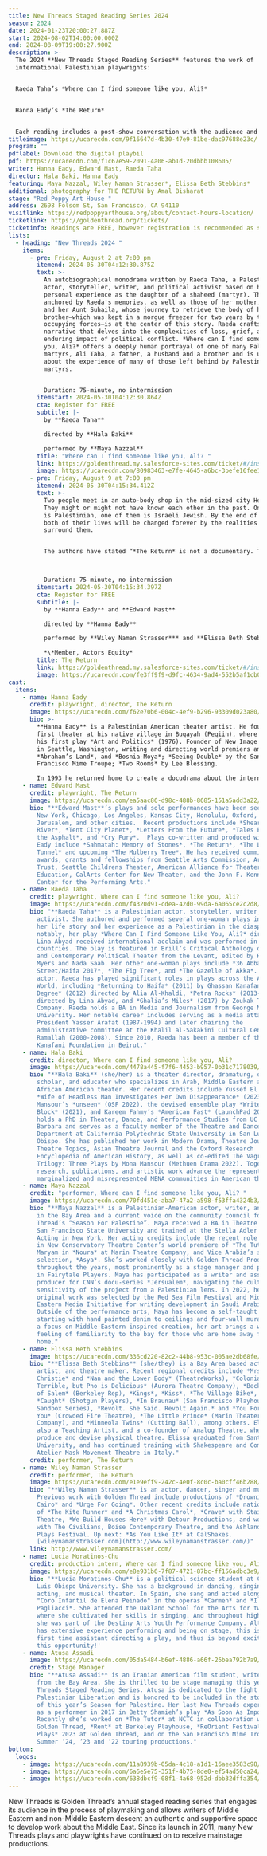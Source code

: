 ```yaml
---
title: New Threads Staged Reading Series 2024
season: 2024
date: 2024-01-23T20:00:27.887Z
start: 2024-08-02T14:00:00.000Z
end: 2024-08-09T19:00:27.900Z
description: >-
  The 2024 **New Threads Staged Reading Series** features the work of
  international Palestinian playwrights: 


  Raeda Taha’s *Where can I find someone like you, Ali?* 


  Hanna Eady’s *The Return*


  Each reading includes a post-show conversation with the audience and the artists.
titleimage: https://ucarecdn.com/9f16647d-4b30-47e9-81be-dac97688e23c/
program: ""
pdflabel: Download the digital playbil
pdf: https://ucarecdn.com/f1c67e59-2091-4a06-ab1d-20dbbb108605/
writer: Hanna Eady, Edward Mast, Raeda Taha
director: Hala Baki, Hanna Eady
featuring: Maya Nazzal, Wiley Naman Strasser*, Elissa Beth Stebbins*
additional: photography for THE RETURN by Amal Bisharat
stage: "Red Poppy Art House "
address: 2698 Folsom St, San Francisco, CA 94110
visitlink: https://redpoppyarthouse.org/about/contact-hours-location/
ticketlink: https://goldenthread.org/tickets/
ticketinfo: Readings are FREE, however registration is recommended as space is limited.
lists:
  - heading: "New Threads 2024 "
    items:
      - pre: Friday, August 2 at 7:00 pm
        itemend: 2024-05-30T04:12:30.875Z
        text: >-
          An autobiographical monodrama written by Raeda Taha, a Palestinian
          actor, storyteller, writer, and political activist based on her
          personal experience as the daughter of a shaheed (martyr). The play is
          anchored by Raeda's memories, as well as those of her mother, Fathia,
          and her Aunt Suhaila, whose journey to retrieve the body of her
          brother—which was kept in a morgue freezer for two years by the
          occupying forces—is at the center of this story. Raeda crafts an epic
          narrative that delves into the complexities of loss, grief, and the
          enduring impact of political conflict. *Where can I find someone like
          you, Ali?* offers a deeply human portrayal of one of many Palestinian
          martyrs, Ali Taha, a father, a husband and a brother and is ultimately
          about the experience of many of those left behind by Palestinian
          martyrs.


          Duration: 75-minute, no intermission
        itemstart: 2024-05-30T04:12:30.864Z
        cta: Register for FREE
        subtitle: |-
          by **Raeda Taha** 

          directed by **Hala Baki** 

          performed by **Maya Nazzal**
        title: "Where can I find someone like you, Ali? "
        link: https://goldenthread.my.salesforce-sites.com/ticket/#/instances/a0FRh000008DrrYMAS
        image: https://ucarecdn.com/80983463-e7fe-4645-a6bc-3befe16fee11/
      - pre: Friday, August 9 at 7:00 pm
        itemend: 2024-05-30T04:15:34.412Z
        text: >-
          Two people meet in an auto-body shop in the mid-sized city Herzliya.
          They might or might not have known each other in the past. One of them
          is Palestinian, one of them is Israeli Jewish. By the end of the play,
          both of their lives will be changed forever by the realities that
          surround them.


          The authors have stated “*The Return* is not a documentary. There are no checkpoints or tanks onstage.  The play is a personal closeup of what happens underneath the headlines, every day for decade after decade, even when bombs are not falling to catch the world’s attention.” 



          Duration: 75-minute, no intermission
        itemstart: 2024-05-30T04:15:34.397Z
        cta: Register for FREE
        subtitle: |-
          by **Hanna Eady** and **Edward Mast** 

          directed by **Hanna Eady** 

          performed by **Wiley Naman Strasser*** and **Elissa Beth Stebbins*** 

          *\*Member, Actors Equity*
        title: The Return
        link: https://goldenthread.my.salesforce-sites.com/ticket/#/instances/a0FRh000008DyeZMAS
        image: https://ucarecdn.com/fe3ff9f9-d9fc-4634-9ad4-552b5af1cb0a/
cast:
  items:
    - name: Hanna Eady
      credit: playwright, director, The Return
      image: https://ucarecdn.com/f62e70b6-004c-4ef9-b296-93309d023a80/
      bio: >-
        **Hanna Eady** is a Palestinian American theater artist. He founded the
        first theater at his native village in Buqayah (Peqiin), where he wrote
        his first play *Art and Politics* (1976). Founder of New Image Theater
        in Seattle, Washington, writing and directing world premiers among them:
        *Abraham’s Land*, and *Bosnia-Moya*; *Seeing Double* by the San
        Francisco Mime Troupe; *Two Rooms* by Lee Blessing. 

        In 1993 he returned home to create a docudrama about the internal Palestinian refugees in Israel and co-created *Sahmatah, Memory of Stones* with Edward Mast. He played the role of Ibrahim in the US production of *The Admission* by Motti Lerner, and in the Hebrew production at Yafa, Al-Saraya Theater. *The Return* (Hebrew title *Oved Shabbat*), co-written with Edward Mast, received its US premier at Mosaic Theater in Washington DC, and most recently produced at Dunya Theatre, Seattle. Writing and directing credits for Alhaneen Theater in Nazareth include: the black comedy *Love Tunnel*, *Hajjar El-Arab* (Hajjar, Bishop of all Arabs). In 2019 he founded Dunya Productions, premiering *Flood* with Jenna Eady, *Letters From Palestine in the Time of Covid*, and *Loved Ones, Families of Incarcerated* with Edward Mast. His up-coming world premier *Almond Blossom at Deir Yassin* is scheduled to open in 2025 at Dunya Productions in Seattle. Mr. Eady has an MFA from the University of Washington School of Drama in Directing, a BFA in Theater from the University of Wisconsin, and a BA in Social Work and Psychology from the University of Haifa.
    - name: Edward Mast
      credit: playwright, The Return
      image: https://ucarecdn.com/ea5aac86-d98c-488b-8685-151a5add3a22/
      bio: "**Edward Mast**’s plays and solo performances have been seen in Seattle,
        New York, Chicago, Los Angeles, Kansas City, Honolulu, Oxford, Tashkent,
        Jerusalem, and other cities.  Recent productions include *Shearwater
        River*, *Tent City Planet*, *Letters From the Future*, *Tales From Under
        the Asphalt*, and *Cry Fury*.  Plays co-written and produced with Hanna
        Eady include *Sahmatah: Memory of Stones*, *The Return*, *The Love
        Tunnel* and upcoming *The Mulberry Tree*. He has received commissions,
        awards, grants and fellowships from Seattle Arts Commission, Artist
        Trust, Seattle Childrens Theater, American Alliance for Theater and
        Education, CalArts Center for New Theater, and the John F. Kennedy
        Center for the Performing Arts."
    - name: Raeda Taha
      credit: playwright, Where can I find someone like you, Ali?
      image: https://ucarecdn.com/f4320d91-cdea-42d0-99da-6a065ce2c2d8/
      bio: "**Raeda Taha** is a Palestinian actor, storyteller, writer, and political
        activist. She authored and performed several one-woman plays inspired by
        her life story and her experience as a Palestinian in the diaspora. Most
        notably, her play *Where Can I Find Someone Like You, Ali?* directed by
        Lina Abyad received international acclaim and was performed in over 20
        countries. The play is featured in Brill’s Critical Anthology on Modern
        and Contemporary Political Theater from the Levant, edited by Robert
        Myers and Nada Saab. Her other one-woman plays include *36 Abbas
        Street/Haifa 2017*, *The Fig Tree*, and *The Gazelle of Akka*. As an
        actor, Raeda has played significant roles in plays across the Arab
        World, including *Returning to Haifa* (2011) by Ghassan Kanafani, *80
        Degree* (2012) directed by Alia Al-Khaldi, *Petra Rocks* (2013-2014)
        directed by Lina Abyad, and *Ghalia’s Miles* (2017) by Zoukak Theatre
        Company. Raeda holds a BA in Media and Journalism from George Mason
        University. Her notable career includes serving as a media attaché for
        President Yasser Arafat (1987-1994) and later chairing the
        administrative committee at the Khalil al-Sakakini Cultural Center in
        Ramallah (2000-2008). Since 2010, Raeda has been a member of the Ghassan
        Kanafani Foundation in Beirut."
    - name: Hala Baki
      credit: director, Where can I find someone like you, Ali?
      image: https://ucarecdn.com/4478a445-f7f6-4453-b957-0b31c7178039/
      bio: "**Hala Baki** (she/her) is a theater director, dramaturg, dialect coach,
        scholar, and educator who specializes in Arab, Middle Eastern and North
        African American theater. Her recent credits include Yussef El Guindi’s
        *Wife of Headless Man Investigates Her Own Disappearance* (2023), Mona
        Mansour’s *unseen* (OSF 2022), the devised ensemble play *Writer’s
        Block* (2021), and Kareem Fahmy’s *American Fast* (LaunchPad 2021). Hala
        holds a PhD in Theater, Dance, and Performance Studies from UC Santa
        Barbara and serves as a faculty member of the Theatre and Dance
        Department at California Polytechnic State University in San Luis
        Obispo. She has published her work in Modern Drama, Theatre Journal,
        Theatre Topics, Asian Theatre Journal and the Oxford Research
        Encyclopedia of American History, as well as co-edited The Vagrant
        Trilogy: Three Plays by Mona Mansour (Methuen Drama 2022). Together, her
        research, publications, and artistic work advance the representation of
        marginalized and misrepresented MENA communities in American theater."
    - name: Maya Nazzal
      credit: "performer, Where can I find someone like you, Ali? "
      image: https://ucarecdn.com/70fd451e-aba7-47a2-a598-f53ffa4324b3/
      bio: "**Maya Nazzal** is a Palestinian-American actor, writer, and visual artist
        in the Bay Area and a current voice on the community council for Golden
        Thread’s “Season For Palestine”. Maya received a BA in Theatre Arts from
        San Francisco State University and trained at the Stella Adler Studio of
        Acting in New York. Her acting credits include the recent role of Baran
        in New Conservatory Theatre Center’s world premiere of *The Tutor*,
        Maryam in *Noura* at Marin Theatre Company, and Vice Arabia’s short film
        selection, *Asya*. She’s worked closely with Golden Thread Productions
        throughout the years, most prominently as a stage manager and performer
        in Fairytale Players. Maya has participated as a writer and associate
        producer for CNN’s docu-series *Jersualem*, navigating the cultural
        sensitivity of the project from a Palestinian lens. In 2022, her
        original work was selected by the Red Sea Film Festival and Middle
        Eastern Media Initiative for writing development in Saudi Arabia.
        Outside of the performance arts, Maya has become a self-taught artist,
        starting with hand painted denim to ceilings and four-wall murals. With
        a focus on Middle-Eastern inspired creation, her art brings a warm
        feeling of familiarity to the bay for those who are home away from
        home."
    - name: Elissa Beth Stebbins
      image: https://ucarecdn.com/336cd220-82c2-44b8-953c-005ae2db68fe/
      bio: "**Elissa Beth Stebbins** (she/they) is a Bay Area based actor, teaching
        artist, and theatre maker. Recent regional credits include *Mrs.
        Christie* and *Nan and the Lower Body* (TheatreWorks), *Colonialism is
        Terrible, but Pho is Delicious* (Aurora Theatre Company), *Becky Nurse
        of Salem* (Berkeley Rep), *Kings*, *Kiss*, *The Village Bike*, and
        *Caught* (Shotgun Players), *In Braunau* (San Francisco Playhouse
        Sandbox Series), *Revolt. She Said. Revolt Again.* and *You For Me For
        You* (Crowded Fire Theatre), *The Little Prince* (Marin Theater
        Company), and *Minneola Twins* (Cutting Ball), among others. Elissa is
        also a Teaching Artist, and a co-founder of Analog Theatre, where they
        produce and devise physical theatre. Elissa graduated from Santa Clara
        University, and has continued training with Shakespeare and Company, and
        Atelier Mask Movement Theatre in Italy."
      credit: performer, The Return
    - name: Wiley Naman Strasser
      credit: performer, The Return
      image: https://ucarecdn.com/e1e9eff9-242c-4e0f-8c0c-ba0cff46b288/
      bio: "**Wiley Naman Strasser** is an actor, dancer, singer and musician.
        Previous work with Golden Thread include productions of *Drowning in
        Cairo* and *Urge For Going*. Other recent credits include national tours
        of *The Kite Runner* and *A Christmas Carol*, *Crave* with Stairwell
        Theatre, *We Build Houses Here* with Detour Productions, and workshops
        with The Civilians, Boise Contemporary Theatre, and the Ashland New
        Plays Festival. Up next: *As You Like It* at CalShakes.
        [wileynamanstrasser.com](http://www.wileynamanstrasser.com/)"
      link: http://www.wileynamanstrasser.com/
    - name: Lucia Moratinos-Chu
      credit: production intern, Where can I find someone like you, Ali?
      image: https://ucarecdn.com/e8e931b6-7f87-4721-87bc-ff156adbc3e9/
      bio: '**Lucia Moratinos-Chu** is a political science student at Cal Poly San
        Luis Obispo University. She has a background in dancing, singing,
        acting, and musical theater. In Spain, she sang and acted alongside the
        "Coro Infantil de Elena Peinado" in the operas *Carmen* and *I
        Pagliacci*. She attended the Oakland School for the Arts for two years,
        where she cultivated her skills in singing. And throughout high school,
        she was part of the Destiny Arts Youth Performance Company. Although she
        has extensive experience performing and being on stage, this is her
        first time assistant directing a play, and thus is beyond excited about
        this opportunity!'
    - name: Atusa Assadi
      image: https://ucarecdn.com/05da5484-b6ef-4886-a66f-26bea792b7a9/
      credit: Stage Manager
      bio: "**Atusa Assadi** is an Iranian American film student, writer, and activist
        from the Bay Area. She is thrilled to be stage managing this year’s New
        Threads Staged Reading Series. Atusa is dedicated to the fight for
        Palestinian Liberation and is honored to be included in the storytelling
        of this year’s Season for Palestine. Her last New Threads experience was
        as a performer in 2017 in Betty Shamieh’s play *As Soon As Impossible*.
        Recently she’s worked on *The Tutor* at NCTC in collaboration with
        Golden Thread, *Rent* at Berkeley Playhouse, *ReOrient Festival of Short
        Plays* 2023 at Golden Thread, and on the San Francisco Mime Troupe’s
        Summer ‘24, ‘23 and ‘22 touring productions."
bottom:
  logos:
    - image: https://ucarecdn.com/11a8939b-05da-4c18-a1d1-16aee3583c98/
    - image: https://ucarecdn.com/6a6e5e75-351f-4b75-8de0-ef54ad50ca24/
    - image: https://ucarecdn.com/638dbcf9-08f1-4a68-952d-dbb32dffa354/
---
```

New Threads is Golden Thread’s annual staged reading series that engages its audience in the process of playmaking and allows writers of Middle Eastern and non-Middle Eastern descent an authentic and supportive space to develop work about the Middle East. Since its launch in 2011, many New Threads plays and playwrights have continued on to receive mainstage productions.